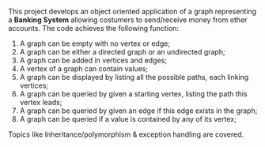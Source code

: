 
This project develops an object oriented application of a graph representing a **Banking System** allowing costumers to send/receive money from other accounts.
The code achieves the following function:  

1.  A graph can be empty with no vertex or edge;
2.  A graph can be either a directed graph or an undirected graph;
3.  A graph can be added in vertices and edges;
4.  A vertex of a graph can contain values;
5.  A graph can be displayed by listing all the possible paths, each linking vertices;
6.  A graph can be queried by given a starting vertex, listing the path this vertex leads;
7.  A graph can be queried by given an edge if this edge exists in the graph;
8.  A graph can be queried if a value is contained by any of its vertex;  

Topics like Inheritance/polymorphism & exception handling are covered.   
